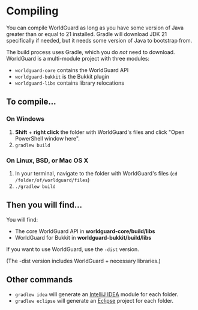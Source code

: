 Compiling
=========

You can compile WorldGuard as long as you have some version of Java greater than or equal to 21 installed. 
Gradle will download JDK 21 specifically if needed, but it needs some version of Java to bootstrap from.

The build process uses Gradle, which you do *not* need to download. WorldGuard is a multi-module project with three modules:

* `worldguard-core` contains the WorldGuard API
* `worldguard-bukkit` is the Bukkit plugin
* `worldguard-libs` contains library relocations

## To compile...

### On Windows

1. **Shift** + **right click** the folder with WorldGuard's files and click "Open PowerShell window here".
2. `gradlew build`

### On Linux, BSD, or Mac OS X

1. In your terminal, navigate to the folder with WorldGuard's files (`cd /folder/of/worldguard/files`)
2. `./gradlew build`

## Then you will find...

You will find:

* The core WorldGuard API in **worldguard-core/build/libs**
* WorldGuard for Bukkit in **worldguard-bukkit/build/libs**

If you want to use WorldGuard, use the `-dist` version.

(The -dist version includes WorldGuard + necessary libraries.)

## Other commands

* `gradlew idea` will generate an [IntelliJ IDEA](https://www.jetbrains.com/idea/) module for each folder.
* `gradlew eclipse` will generate an [Eclipse](https://www.eclipse.org/downloads/) project for each folder.
